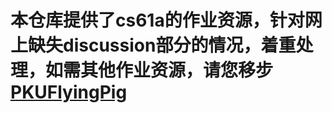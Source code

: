 # 本仓库提供了cs61a的作业资源，针对网上缺失discussion部分的情况，着重处理，如需其他作业资源，请您移步[PKUFlyingPig](https://github.com/PKUFlyingPig/CS61A)
#
